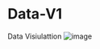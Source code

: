 # Data-V1
Data Visiulattion 
![image](https://user-images.githubusercontent.com/126249637/236688786-e9533f70-4613-46ed-ba47-651faf52fdff.png)

